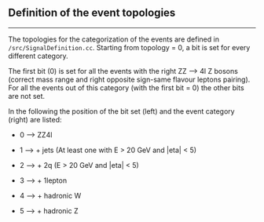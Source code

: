 Definition of the event topologies
-----------------------------------------------
-----------------------------------------------

The topologies for the categorization of the events are defined in ```/src/SignalDefinition.cc```. 
Starting from topology = 0, a bit is set for every different category.

The first bit (0) is set for all the events with the right ZZ --> 4l Z bosons (correct mass range and right opposite sign-same flavour leptons pairing). For all the events out of this category (with the first bit = 0) the other bits are not set.

In the following the position of the bit set (left) and the event category (right) are listed:

- 0 --> ZZ4l 

- 1 --> + jets (At least one with E > 20 GeV and |eta| < 5)
  
- 2 --> + 2q (E > 20 GeV and |eta| < 5)
 
- 3 --> + 1lepton
  
- 4 --> + hadronic W
    
- 5 --> + hadronic Z
